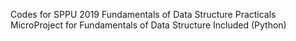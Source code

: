 Codes for SPPU 2019 Fundamentals of Data Structure Practicals 
MicroProject for Fundamentals of Data Structure Included (Python)
